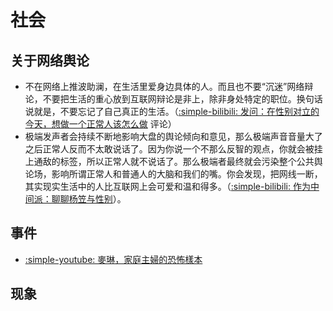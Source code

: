 # 社会

## 关于网络舆论

- 不在网络上推波助澜，在生活里爱身边具体的人。而且也不要“沉迷”网络辩论，不要把生活的重心放到互联网辩论是非上，除非身处特定的职位。换句话说就是，不要忘记了自己真正的生活。（[:simple-bilibili: 发问：在性别对立的今天，想做一个正常人该怎么做](https://www.bilibili.com/video/BV1t5411q7bt) 评论）
- 极端发声者会持续不断地影响大盘的舆论倾向和意见，那么极端声音音量大了之后正常人反而不太敢说话了。因为你说一个不那么反智的观点，你就会被挂上通敌的标签，所以正常人就不说话了。那么极端者最终就会污染整个公共舆论场，影响所谓正常人和普通人的大脑和我们的嘴。你会发现，把网线一断，其实现实生活中的人比互联网上会可爱和温和得多。（[:simple-bilibili: 作为中间派：聊聊杨笠与性别](https://www.bilibili.com/video/BV1BWSrYGEMs)）。

## 事件

- [:simple-youtube: 麥琳，家庭主婦的恐怖樣本](https://www.youtube.com/watch?v=5O8m_8WuN70)

## 现象
